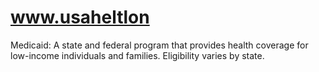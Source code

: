# www.usaheltlon
Medicaid: A state and federal program that provides health coverage for low-income individuals and families. Eligibility varies by state.
